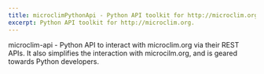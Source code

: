 ```yaml
---
title: microclimPythonApi - Python API toolkit for http://microclim.org
excerpt: Python API toolkit for http://microclim.org.
---
```

microclim-api - Python API to interact with microclim.org via their REST APIs. It also simplifies the interaction with microcilm.org, and is geared towards Python developers.